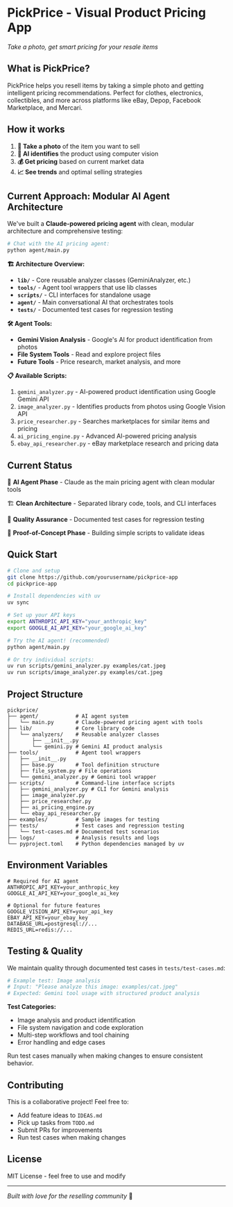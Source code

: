 # PickPrice - Visual Product Pricing App

_Take a photo, get smart pricing for your resale items_

## What is PickPrice?

PickPrice helps you resell items by taking a simple photo and getting intelligent pricing recommendations. Perfect for clothes, electronics, collectibles, and more across platforms like eBay, Depop, Facebook Marketplace, and Mercari.

## How it works

1. **📸 Take a photo** of the item you want to sell
2. **🤖 AI identifies** the product using computer vision
3. **💰 Get pricing** based on current market data
4. **📈 See trends** and optimal selling strategies

## Current Approach: Modular AI Agent Architecture

We've built a **Claude-powered pricing agent** with clean, modular architecture and comprehensive testing:

```bash
# Chat with the AI pricing agent:
python agent/main.py
```

**🏗️ Architecture Overview:**

- **`lib/`** - Core reusable analyzer classes (GeminiAnalyzer, etc.)
- **`tools/`** - Agent tool wrappers that use lib classes
- **`scripts/`** - CLI interfaces for standalone usage
- **`agent/`** - Main conversational AI that orchestrates tools
- **`tests/`** - Documented test cases for regression testing

**🛠️ Agent Tools:**

- **Gemini Vision Analysis** - Google's AI for product identification from photos
- **File System Tools** - Read and explore project files
- **Future Tools** - Price research, market analysis, and more

**📋 Available Scripts:**

1. `gemini_analyzer.py` - AI-powered product identification using Google Gemini API
2. `image_analyzer.py` - Identifies products from photos using Google Vision API
3. `price_researcher.py` - Searches marketplaces for similar items and pricing
4. `ai_pricing_engine.py` - Advanced AI-powered pricing analysis
5. `ebay_api_researcher.py` - eBay marketplace research and pricing data

## Current Status

🤖 **AI Agent Phase** - Claude as the main pricing agent with clean modular tools

🏗️ **Clean Architecture** - Separated library code, tools, and CLI interfaces

🧪 **Quality Assurance** - Documented test cases for regression testing

🔬 **Proof-of-Concept Phase** - Building simple scripts to validate ideas

## Quick Start

```bash
# Clone and setup
git clone https://github.com/yourusername/pickprice-app
cd pickprice-app

# Install dependencies with uv
uv sync

# Set up your API keys
export ANTHROPIC_API_KEY="your_anthropic_key"
export GOOGLE_AI_API_KEY="your_google_ai_key"

# Try the AI agent! (recommended)
python agent/main.py

# Or try individual scripts:
uv run scripts/gemini_analyzer.py examples/cat.jpeg
uv run scripts/image_analyzer.py examples/cat.jpeg
```

## Project Structure

```
pickprice/
├── agent/            # AI agent system
│   └── main.py       # Claude-powered pricing agent with tools
├── lib/              # Core library code
│   └── analyzers/    # Reusable analyzer classes
│       ├── __init__.py
│       └── gemini.py # Gemini AI product analysis
├── tools/            # Agent tool wrappers
│   ├── __init__.py
│   ├── base.py       # Tool definition structure
│   ├── file_system.py # File operations
│   └── gemini_analyzer.py # Gemini tool wrapper
├── scripts/          # Command-line interface scripts
│   ├── gemini_analyzer.py # CLI for Gemini analysis
│   ├── image_analyzer.py
│   ├── price_researcher.py
│   ├── ai_pricing_engine.py
│   └── ebay_api_researcher.py
├── examples/         # Sample images for testing
├── tests/            # Test cases and regression testing
│   └── test-cases.md # Documented test scenarios
├── logs/             # Analysis results and logs
└── pyproject.toml    # Python dependencies managed by uv
```

## Environment Variables

```env
# Required for AI agent
ANTHROPIC_API_KEY=your_anthropic_key
GOOGLE_AI_API_KEY=your_google_ai_key

# Optional for future features
GOOGLE_VISION_API_KEY=your_api_key
EBAY_API_KEY=your_ebay_key
DATABASE_URL=postgresql://...
REDIS_URL=redis://...
```

## Testing & Quality

We maintain quality through documented test cases in `tests/test-cases.md`:

```bash
# Example test: Image analysis
# Input: "Please analyze this image: examples/cat.jpeg"
# Expected: Gemini tool usage with structured product analysis
```

**Test Categories:**

- Image analysis and product identification
- File system navigation and code exploration
- Multi-step workflows and tool chaining
- Error handling and edge cases

Run test cases manually when making changes to ensure consistent behavior.

## Contributing

This is a collaborative project! Feel free to:

- Add feature ideas to `IDEAS.md`
- Pick up tasks from `TODO.md`
- Submit PRs for improvements
- Run test cases when making changes

## License

MIT License - feel free to use and modify

---

_Built with love for the reselling community_ 💜
